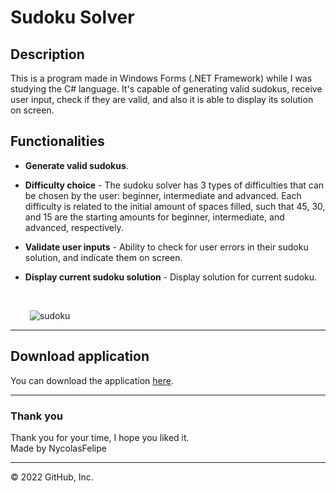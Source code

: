 # Sudoku Solver
## Description
This is a program made in Windows Forms (.NET Framework) while I was studying the C# language. It's capable of generating valid sudokus, receive user input, check if they are valid, and also it is able to display its solution on screen.

## Functionalities
* __Generate valid sudokus__.

* __Difficulty choice__ - The sudoku solver has 3 types of difficulties that can be chosen by the user: beginner, intermediate and advanced. Each difficulty is related to the initial amount of spaces filled, such that 45, 30, and 15 are the starting amounts for beginner, intermediate, and advanced, respectively.

* __Validate user inputs__ - Ability to check for user errors in their sudoku solution, and indicate them on screen.

* __Display current sudoku solution__ - Display solution for current sudoku.
<br>

⠀⠀⠀![sudoku](https://user-images.githubusercontent.com/71052352/163737307-28cb71ff-4612-497b-b5b7-fe3d577b76bc.gif)

---

## Download application
You can download the application [here](https://github.com/NycolasFelipe/sudoku-solver/raw/main/SudokuSolver/bin/Release/SudokuSolver.exe).

---

### Thank you
Thank you for your time, I hope you liked it.<br>
Made by NycolasFelipe

---

© 2022 GitHub, Inc.
